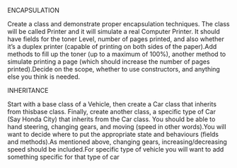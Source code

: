 


ENCAPSULATION

Create a class and demonstrate proper encapsulation techniques. The class will be called Printer and it will simulate a real Computer Printer. It should have fields for the toner Level, number of pages printed, and also whether it’s a duplex printer (capable of printing on both sides of the paper).Add methods to fill up the toner (up to a maximum of 100%), another method to simulate printing a page (which should increase the number of pages printed).Decide on the scope, whether to use constructors, and anything else you think is needed.


INHERITANCE

Start with a base class of a Vehicle, then create a Car class that inherits from thisbase class. Finally, create another class, a specific type of Car (Say Honda City) that inherits from the Car class. You should be able to hand steering, changing gears, and moving (speed in other words).You will want to decide where to put the appropriate state and behaviours (fields and methods).As mentioned above, changing gears, increasing/decreasing speed should be included.For specific type of vehicle you will want to add something specific for that type of car
